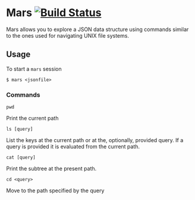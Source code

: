# Mars [![Build Status](https://travis-ci.org/lorcanmcdonald/mars.svg?branch=master)](https://travis-ci.org/lorcanmcdonald/mars)

Mars allows you to explore a JSON data structure using commands similar to the
ones used for navigating UNIX file systems.

## Usage

To start a `mars` session

```
$ mars <jsonfile>
```

### Commands

```
pwd
```

Print the current path

```
ls [query]
```

List the keys at the current path or at the, optionally, provided query. If a
query is provided it is evaluated from the current path.

```
cat [query]
```

Print the subtree at the present path.

```
cd <query>
```

Move to the path specified by the query
